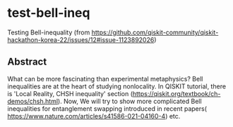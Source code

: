 # test-bell-ineq
Testing Bell-inequality (from https://github.com/qiskit-community/qiskit-hackathon-korea-22/issues/12#issue-1123892026)

## Abstract
What can be more fascinating than experimental metaphysics? Bell inequalities are at the heart of studying nonlocality.
In QISKIT tutorial, there is 'Local Reality, CHSH inequality' section (https://qiskit.org/textbook/ch-demos/chsh.html).
Now, We will try to show more complicated Bell inequalities for entanglement swapping introduced in recent papers(
https://www.nature.com/articles/s41586-021-04160-4) etc.
